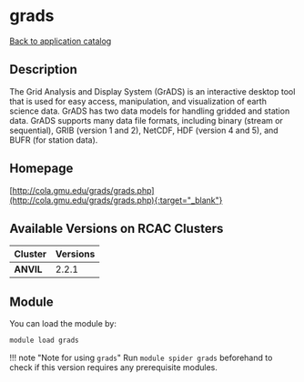 # grads

[Back to application catalog](../app_catalog.md)

## Description

The Grid Analysis and Display System (GrADS) is an interactive desktop tool that is used for easy access, manipulation, and visualization of earth science data. GrADS has two data models for handling gridded and station data. GrADS supports many data file formats, including binary (stream or sequential), GRIB (version 1 and 2), NetCDF, HDF (version 4 and 5), and BUFR (for station data).

## Homepage

[http://cola.gmu.edu/grads/grads.php](http://cola.gmu.edu/grads/grads.php){:target="_blank"}

## Available Versions on RCAC Clusters

|Cluster|Versions|
|---|---|
**ANVIL**|2.2.1

## Module

You can load the module by:

```bash
module load grads
```

!!! note "Note for using `grads`"
    Run `module spider grads` beforehand to check if this version requires any prerequisite modules.
